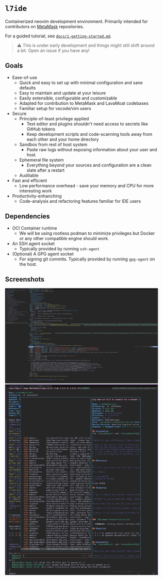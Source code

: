 # `l7ide`

Containerized neovim development environment. Primarily intended for contributors on [MetaMask](https://github.com/MetaMask) repositories.

For a guided tutorial, see [`docs/1-getting-started.md`](docs/1-getting-started.md).

> ⚠️ This is under early development and things might still shift around a bit. Open an issue if you have any!

## Goals
- Ease-of-use
  - Quick and easy to set up with minimal configuration and sane defaults
  - Easy to maintain and update at your leisure
  - Easily extensible, configurable and customizable
  - Adapted for contribution to MetaMask and LavaMoat codebases
  - Familiar setup for vscode/vim users
- Secure
  - Principle-of-least privilege applied
    - Text editor and plugins shouldn't need access to secrets like GitHub tokens
    - Keep development scripts and code-scanning tools away from each other and your home directory
  - Sandbox from rest of host system
    - Paste raw logs without exposing information about your user and host
  - Ephemeral file system
    - Everything beyond your sources and configuration are a clean slate after a restart
  - Auditable
- Fast and efficient
  - Low performance overhead - save your memory and CPU for more interesting work
- Productivity-enhanching
  - Code-analysis and refactoring features familiar for IDE users

## Dependencies
- OCI Container runtime
  - We will be using rootless podman to minimize privileges but Docker or any other compatible engine should work.
- An SSH agent socket
  - Typically provided by running `ssh-agent`
- (Optional) A GPG agent socket
  - For signing git commits. Typically provided by running `gpg-agent` on the host.

## Screenshots
![screenshot: TypeScript LSP integration](docs/assets/devenv-mm-extension-1.png "LSP")
![screenshot: Forge issue and PR integration](docs/assets/devenv-mm-core-prs.png "PRs")
